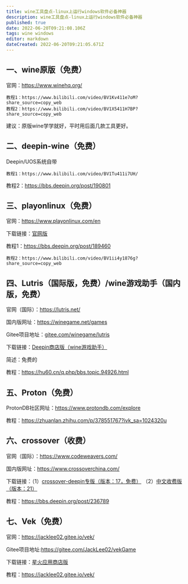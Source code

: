 ```yaml
---
title: wine工具盘点-linux上运行windows软件必备神器
description: wine工具盘点-linux上运行windows软件必备神器
published: true
date: 2022-06-20T09:21:08.106Z
tags: wine windows
editor: markdown
dateCreated: 2022-06-20T09:21:05.671Z
---
```


## 一、wine原版（免费）

官网：https://www.winehq.org/

```
教程1：https://www.bilibili.com/video/BV1Kv411e7oM?share_source=copy_web
教程2：https://www.bilibili.com/video/BV1X5411H7BP?share_source=copy_web
```

建议：原版wine学学就好，平时用后面几款工具更好。

## 二、deepin-wine（免费）

Deepin/UOS系统自带

```
教程1：https://www.bilibili.com/video/BV1Tu411i7UH/
```

教程2：https://bbs.deepin.org/post/190801

## 三、playonlinux（免费）

官网：https://www.playonlinux.com/en

下载链接：[官网版](https://www.playonlinux.com/script_files/PlayOnLinux/4.3.4/PlayOnLinux_4.3.4.deb)

教程1：https://bbs.deepin.org/post/189460

```
教程2：https://www.bilibili.com/video/BV1ii4y1876g?share_source=copy_web
```

## 四、Lutris（国际版，免费）/wine游戏助手（国内版，免费）

官网（国际）：https://lutris.net/

国内版网址：https://winegame.net/games

Gitee项目地址：[gitee.com/winegame/lutris](https://gitee.com/winegame/lutris)

下载链接：[Deepin商店版（wine游戏助手）](https://d.store.deepinos.org.cn/store/games/net.winegame.client/net.winegame.client_0.5.9.3_amd64.deb)

简述：免费的

教程：https://hu60.cn/q.php/bbs.topic.94926.html

## 五、Proton（免费）

ProtonDB社区网址：https://www.protondb.com/explore

教程：https://zhuanlan.zhihu.com/p/378551767?ivk_sa=1024320u

## 六、crossover（收费）

官网（国际）：https://www.codeweavers.com/

国内版网址：https://www.crossoverchina.com/

下载链接：（1）[crossover-deepin专版（版本：17，免费）](https://d.store.deepinos.org.cn/store/others/crossover-deepin/crossover-deepin_17.1.0-1_i386.deb) （2）[中文收费版（版本：21）](https://cpv2.mairuan.com/crossoverchina.com/trial/Linux/crossover-21.2.0-1.deb)

教程：https://bbs.deepin.org/post/236789

## 七、Vek（免费）

官网：https://jacklee02.gitee.io/vek/

Gitee项目地址:https://gitee.com/JackLee02/vekGame

下载链接：[星火应用商店版](https://d.store.deepinos.org.cn/store/games/org.sea-group.raa/org.sea-group.raa_1.0.2.5_amd64.deb)

教程：https://jacklee02.gitee.io/vek/